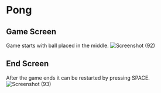 # Pong

## Game Screen
Game starts with ball placed in the middle.
![Screenshot (92)](https://user-images.githubusercontent.com/56646924/167129158-6fcbfd51-50cd-4249-8ddc-0a676f2b1f8c.png)

## End Screen
After the game ends it can be restarted by pressing SPACE.
![Screenshot (93)](https://user-images.githubusercontent.com/56646924/167129151-c92ba2d5-428e-4131-bcec-659b6342e9d3.png)



